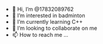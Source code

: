 - 👋 Hi, I’m @17832089762
- 👀 I’m interested in badminton
- 🌱 I’m currently learning C++
- 💞️ I’m looking to collaborate on me
- 📫 How to reach me ...

<!---
17832089762/17832089762 is a ✨ special ✨ repository because its `README.md` (this file) appears on your GitHub profile.
You can click the Preview link to take a look at your changes.
--->
